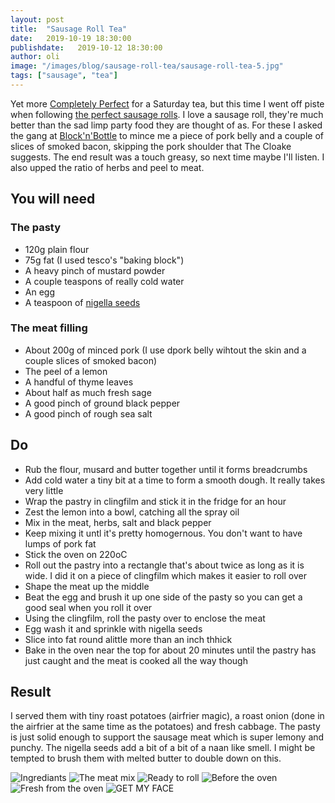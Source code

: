 ```yaml
---
layout: post
title:  "Sausage Roll Tea"
date:   2019-10-19 18:30:00
publishdate:   2019-10-12 18:30:00
author: oli
image: "/images/blog/sausage-roll-tea/sausage-roll-tea-5.jpg"
tags: ["sausage", "tea"]
---
```


Yet more [Completely Perfect](https://amzn.to/2OA8sqI) for a Saturday tea, but this time I went off piste when following [the perfect sausage rolls](https://www.theguardian.com/lifeandstyle/wordofmouth/2010/dec/02/how-make-perfect-sausage-rolls).  I love a sausage roll, they're much better than the sad limp party food they are thought of as. For these I asked the gang at [Block'n'Bottle](https://blocknbottle.com/) to mince me a piece of pork belly and a couple of slices of smoked bacon, skipping the pork shoulder that The Cloake suggests.  The end result was a touch greasy, so next time maybe I'll listen. I also upped the ratio of herbs and peel to meat.


## You will need

### The pasty

* 120g plain flour
* 75g fat (I used tesco's "baking block")
* A heavy pinch of mustard powder
* A couple teaspons of really cold water
* An egg
* A teaspoon of [nigella seeds](https://amzn.to/2BpDgCD) 

### The meat filling

* About 200g of minced pork (I use dpork belly wihtout the skin and a couple slices of smoked bacon)
* The peel of a lemon
* A handful of thyme leaves
* About half as much fresh sage 
* A good pinch of ground black pepper
* A good pinch of rough sea salt


## Do

* Rub the flour, musard and butter together until it forms breadcrumbs
* Add cold water a tiny bit at a time to form a smooth dough.  It really takes very little
* Wrap the pastry in clingfilm and stick it in the fridge for an hour
* Zest the lemon into a bowl, catching all the spray oil
* Mix in the meat, herbs, salt and black pepper
* Keep mixing it untl it's pretty homogernous.  You don't want to have lumps of pork fat
* Stick the oven on 220oC
* Roll out the pastry into a rectangle that's about twice as long as it is wide.  I did it on a piece of clingfilm which makes it easier to roll over
* Shape the meat up the middle
* Beat the egg and brush it up one side of the pasty so you can get a good seal when you roll it over
* Using the clingfilm, roll the pasty over to enclose the meat
* Egg wash it and sprinkle with nigella seeds
* Slice into fat round alittle more than an inch thhick
* Bake in the oven near the top for about 20 minutes until the pastry has just caught and the meat is cooked all the way though


## Result

I served them with tiny roast potatoes (airfrier magic), a roast onion (done in the airfrier at the same time as the potatoes) and fresh cabbage.  The pasty is just solid enough to support the sausage meat which is super lemony and punchy.  The nigella seeds add a bit of a bit of a naan like smell.  I might be tempted to brush them with melted butter to double down on this.

![Ingrediants](/images/blog/sausage-roll-tea/sausage-roll-tea-1.jpg)
![The meat mix](/images/blog/sausage-roll-tea/sausage-roll-tea-2.jpg)
![Ready to roll](/images/blog/sausage-roll-tea/sausage-roll-tea-3.jpg)
![Before the oven](/images/blog/sausage-roll-tea/sausage-roll-tea-4.jpg)
![Fresh from the oven ](/images/blog/sausage-roll-tea/sausage-roll-tea-5.jpg)
![GET MY FACE](/images/blog/sausage-roll-tea/sausage-roll-tea-6.jpg)
